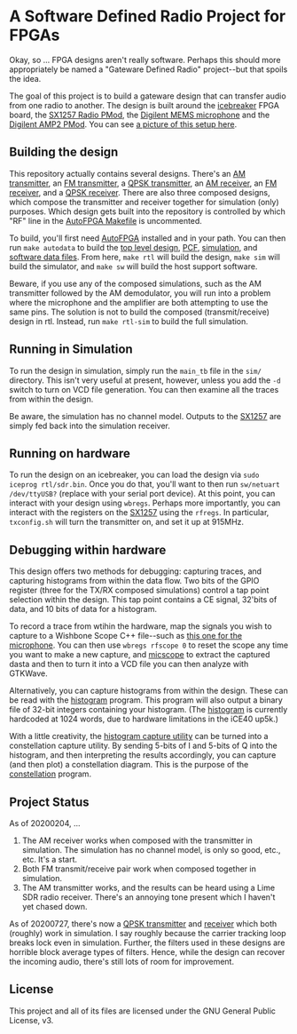 # A Software Defined Radio Project for FPGAs

Okay, so ... FPGA designs aren't really software.  Perhaps this should more
appropriately be named a "Gateware Defined Radio" project--but that spoils the
idea.

The goal of this project is to build a gateware design that can transfer audio
from one radio to another.  The design is built around the
[icebreaker](https://github.com/icebreaker-fpga/icebreaker) FPGA board,
the [SX1257 Radio PMod](https://github.com/xil-se/SX1257-PMOD),
the [Digilent MEMS microphone](https://store.digilentinc.com/pmod-mic3-mems-microphone-with-adjustable-gain/)
and the [Digilent AMP2 PMod](https://store.digilentinc.com/pmod-amp2-audio-amplifier/).
You can see [a picture of this setup here](doc/radio-set.jpg).

## Building the design

This repository actually contains several designs.  There's an
[AM transmitter](rtl/amxmit.v),
an [FM transmitter](rtl/fmxmit.v),
a [QPSK transmitter](rtl/qpskxmit.v),
an [AM receiver](rtl/amdemod.v), an
[FM receiver](rtl/fmdemod.v), and a
[QPSK receiver](rtl/qpskrcvr.v).  There are also three composed  designs, which
compose the transmitter and receiver together for simulation (only) purposes.
Which design gets built into the repository
is controlled by which "RF" line in the [AutoFPGA
Makefile](autodata/Makefile) is uncommented.

To build, you'll first need [AutoFPGA](https://github.com/ZipCPU/autofpga)
installed and in your path.  You can then run `make autodata` to build the
[top level design](rtl/toplevel.v), [PCF](rtl/sdr.pcf),
[simulation](sim/main_tb.cpp), and [software data files](sw/regdefs.h).  From
here, `make rtl` will build the design, `make sim` will build the simulator,
and `make sw` will build the host support software.

Beware, if you use any of the composed simulations, such as the AM transmitter
followed by the AM demodulator, you will run into a problem where the
microphone and the amplifier are both attempting to use the same pins.  The
solution is not to build the composed (transmit/receive) design in rtl.
Instead, run `make rtl-sim` to build the full simulation.

## Running in Simulation

To run the design in simulation, simply run the `main_tb` file in the `sim/`
directory.  This isn't very useful at present, however, unless you add the
`-d` switch to turn on VCD file generation.  You can then examine all the
traces from within the design.

Be aware, the simulation has no channel model.  Outputs to the
[SX1257](https://github.com/xil-se/SX1257-PMOD)
are simply fed back into the simulation receiver.

## Running on hardware

To run the design on an icebreaker, you can load the design via
`sudo iceprog rtl/sdr.bin`.  Once you do that, you'll want to then run
`sw/netuart /dev/ttyUSB?` (replace with your serial port device).  At this
point, you can interact with your design using `wbregs`.  Perhaps more
importantly, you can interact with the registers on the
[SX1257](https://github.com/xil-se/SX1257-PMOD)
using the `rfregs`.  In particular, `txconfig.sh` will turn the transmitter
on, and set it up at 915MHz.

## Debugging within hardware

This design offers two methods for debugging: capturing traces, and capturing
histograms from within the data flow.  Two bits of the GPIO register (three
for the TX/RX composed simulations) control a tap point selection within the
design.  This tap point contains a CE signal, 32'bits of data, and 10 bits
of data for a histogram.

To record a trace from wtihin the hardware, map the signals you wish to capture
to a Wishbone Scope C++ file--such as [this one for the
microphone](sw/micscope.cpp).  You can then use `wbregs rfscope 0` to reset
the scope any time you want to make a new capture, and
[micscope](sw/micscope.cpp) to extract the captured dasta and then to turn
it into a VCD file you can then analyze with GTKWave.

Alternatively, you can capture histograms from within the design.  These
can be read with the [histogram](sw/histogram.cpp) program.  This program will
also output a binary file of 32-bit integers containing your histogram.
(The
[histogram](https://zipcpu.com/dsp/2019/12/21/histogram.html)
is currently hardcoded at 1024 words, due to hardware limitations
in the iCE40 up5k.)

With a little creativity, the [histogram capture
utility](https://zipcpu.com/dsp/2019/12/21/histogram.html) can be turned into
a constellation capture utility.  By sending 5-bits of I and 5-bits of Q
into the histogram, and then interpreting the results accordingly, you can
capture (and then plot) a constellation diagram.  This is the purpose of
the [constellation](sw/constellation.cpp) program.

## Project Status

As of 20200204, ...

1. The AM receiver works when composed with the transmitter in simulation.
	The simulation has no channel model, is only so good, etc., etc.
	It's a start.
2. Both FM transmit/receive pair work when composed together in simulation.
3. The AM transmitter works, and the results can be heard using a Lime
	SDR radio receiver.  There's an annoying tone present which I haven't
	yet chased down.

As of 20200727, there's now a [QPSK transmitter](rtl/qpskxmit.v) and
[receiver](rtl/qpskrcvr.v) which both (roughly) work in simulation.  I say
roughly because the carrier tracking loop breaks lock even in simulation.
Further, the filters used in these designs are horrible block average types
of filters.  Hence, while the design can recover the incoming audio, there's
still lots of room for improvement.

## License

This project and all of its files are licensed under the GNU General
Public License, v3.
